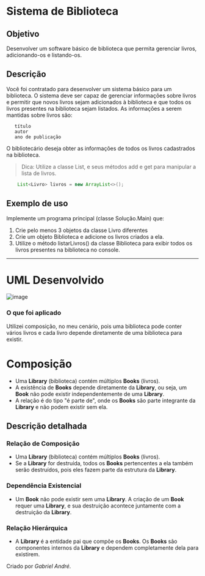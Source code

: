 # Sistema de Biblioteca
## Objetivo
Desenvolver um software básico de biblioteca que permita gerenciar livros, adicionando-os e listando-os.
## Descrição
Você foi contratado para desenvolver um sistema básico para um biblioteca. O sistema deve ser capaz de gerenciar informações sobre livros e permitir que novos livros sejam adicionados à biblioteca e que todos os livros presentes na biblioteca sejam listados. As informações a serem mantidas sobre livros são: 
 ~~~  
    título
    autor
    ano de publicação
 ~~~
O bibliotecário deseja obter as informações de todos os livros cadastrados na biblioteca.
> Dica: Utilize a classe List, e seus métodos add e get para manipular a lista de livros.
~~~java
    List<Livro> livros = new ArrayList<>();
 ~~~
## Exemplo de uso
Implemente um programa principal (classe Solução.Main) que:
1. Crie pelo menos 3 objetos da classe Livro diferentes
2. Crie um objeto Biblioteca e adicione os livros criados a ela.
3. Utilize o método listarLivros() da classe Biblioteca para exibir todos os livros presentes na biblioteca no console.

________________________
# UML Desenvolvido
![image](https://github.com/gabrielandre-math/AcademiaJavaAtos/assets/60861872/14bf6534-12a1-47eb-b496-1e546739ab16)




### O que foi aplicado
Utilizei composição, no meu cenário, pois uma biblioteca pode conter vários livros e cada livro depende diretamente de uma biblioteca para existir.
# Composição

- Uma **Library** (biblioteca) contém múltiplos **Books** (livros).
- A existência de **Books** depende diretamente da **Library**, ou seja, um **Book** não pode existir independentemente de uma **Library**.
- A relação é do tipo "é parte de", onde os **Books** são parte integrante da **Library** e não podem existir sem ela.

## Descrição detalhada

### Relação de Composição
- Uma **Library** (biblioteca) contém múltiplos **Books** (livros).
- Se a **Library** for destruída, todos os **Books** pertencentes a ela também serão destruídos, pois eles fazem parte da estrutura da **Library**.

### Dependência Existencial
- Um **Book** não pode existir sem uma **Library**. A criação de um **Book** requer uma **Library**, e sua destruição acontece juntamente com a destruição da **Library**.

### Relação Hierárquica
- A **Library** é a entidade pai que compõe os **Books**. Os **Books** são componentes internos da **Library** e dependem completamente dela para existirem.


Criado por _Gabriel André._
